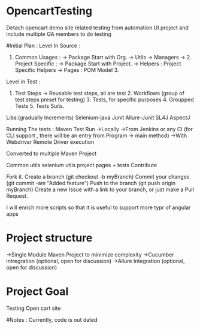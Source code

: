 # OpencartTesting
Detach opencart demo site related testing from automation UI project
and include multiple QA members to do testing

#Initial Plan :
Level In Source : 
1. Common Usages : -> Package Start with Org. -> Utils -> Managers -> 2. Project Specific : -> Package Start with Project. -> Helpers : Project Specific Helpers -> Pages : POM Model 3.

Level in Test : 
1. Test Steps -> Reusable test steps, all are test 2. Workflows (group of test steps preset for testing) 3. Tests, for specific purposes 4. Groupped Tests 5. Tests Suits.

Libs:(gradually Increments) Selenium-java Junit Allure-Junit SL4J AspectJ

Running The tests : Maven Test Run ->Locally ->From Jenkins or any CI (for CLI support , there will be an entry from Program -> main method) ->With Webdriver Remote Driver execution

Converted to multiple Maven Project

Common utils
selenium utils
project pages + tests
Contribute

Fork it. Create a branch (git checkout -b myBranch) Commit your changes (git commit -am "Added feature") Push to the branch (git push origin myBranch) Create a new Issue with a link to your branch, or just make a Pull Request.

I will enrich more scripts so that it is useful to support more typr of angular apps
# Project structure 
->Single Module Maven Project to minimize complexity 
->Cucumber intregration (optional, open for discussion)
->Allure Integration (optional, open for discussion)

# Project Goal 
Testing Open cart site

#Notes : 
Currently, code is out dated 
